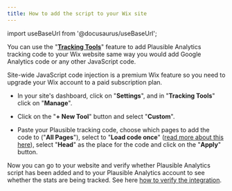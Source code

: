 ```yaml
---
title: How to add the script to your Wix site
---
```


import useBaseUrl from '@docusaurus/useBaseUrl';

You can use the "**[Tracking Tools](https://support.wix.com/en/article/embedding-custom-code-to-your-site)**" feature to add Plausible Analytics tracking code to your Wix website same way you would add Google Analytics code or any other JavaScript code. 

Site-wide JavaScript code injection is a premium Wix feature so you need to upgrade your Wix account to a paid subscription plan.

* In your site's dashboard, click on "**Settings**", and in "**Tracking Tools**" click on "**Manage**".

* Click on the "**+ New Tool**" button and select "**Custom**".

* Paste your Plausible tracking code, choose which pages to add the code to ("**All Pages**"), select to "**Load code once**" ([read more about this here](https://support.wix.com/en/article/custom-code-loading-options)), select "**Head**" as the place for the code and click on the "**Apply**" button.

Now you can go to your website and verify whether Plausible Analytics script has been added and to your Plausible Analytics account to see whether the stats are being tracked. See here [how to verify the integration](integration-guides.md).
